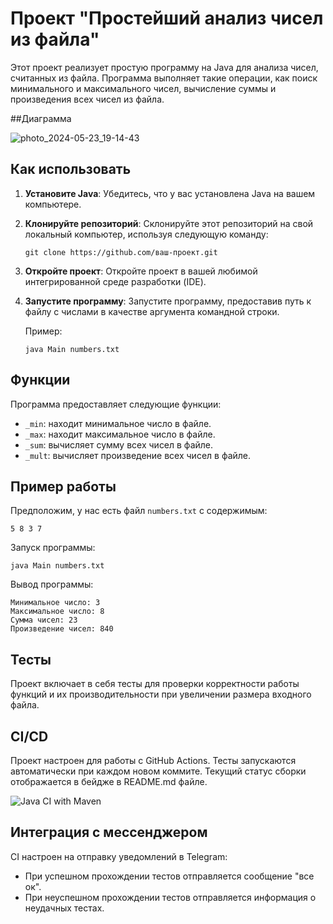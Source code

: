 # Проект "Простейший анализ чисел из файла"

Этот проект реализует простую программу на Java для анализа чисел, считанных из файла. Программа выполняет такие операции, как поиск минимального и максимального чисел, вычисление суммы и произведения всех чисел из файла.

##Диаграмма

![photo_2024-05-23_19-14-43](https://github.com/jeffenssy/TZ2/assets/155306146/07741d5a-b631-45c7-beb9-ee67bc193d33)


## Как использовать

1. **Установите Java**: Убедитесь, что у вас установлена Java на вашем компьютере.

2. **Клонируйте репозиторий**: Склонируйте этот репозиторий на свой локальный компьютер, используя следующую команду:

   ```
   git clone https://github.com/ваш-проект.git
   ```

3. **Откройте проект**: Откройте проект в вашей любимой интегрированной среде разработки (IDE).

4. **Запустите программу**: Запустите программу, предоставив путь к файлу с числами в качестве аргумента командной строки.

   Пример:

   ```
   java Main numbers.txt
   ```

## Функции

Программа предоставляет следующие функции:

- `_min`: находит минимальное число в файле.
- `_max`: находит максимальное число в файле.
- `_sum`: вычисляет сумму всех чисел в файле.
- `_mult`: вычисляет произведение всех чисел в файле.

## Пример работы

Предположим, у нас есть файл `numbers.txt` с содержимым:

```
5 8 3 7
```

Запуск программы:

```
java Main numbers.txt
```

Вывод программы:

```
Минимальное число: 3
Максимальное число: 8
Сумма чисел: 23
Произведение чисел: 840
```

## Тесты

Проект включает в себя тесты для проверки корректности работы функций и их производительности при увеличении размера входного файла.

## CI/CD

Проект настроен для работы с GitHub Actions. Тесты запускаются автоматически при каждом новом коммите. Текущий статус сборки отображается в бейдже в README.md файле.

![Java CI with Maven](https://github.com/jeffenssy/TZ2/actions/workflows/main.yml/badge.svg)

## Интеграция с мессенджером

CI настроен на отправку уведомлений в Telegram:
- При успешном прохождении тестов отправляется сообщение "все ок".
- При неуспешном прохождении тестов отправляется информация о неудачных тестах.
